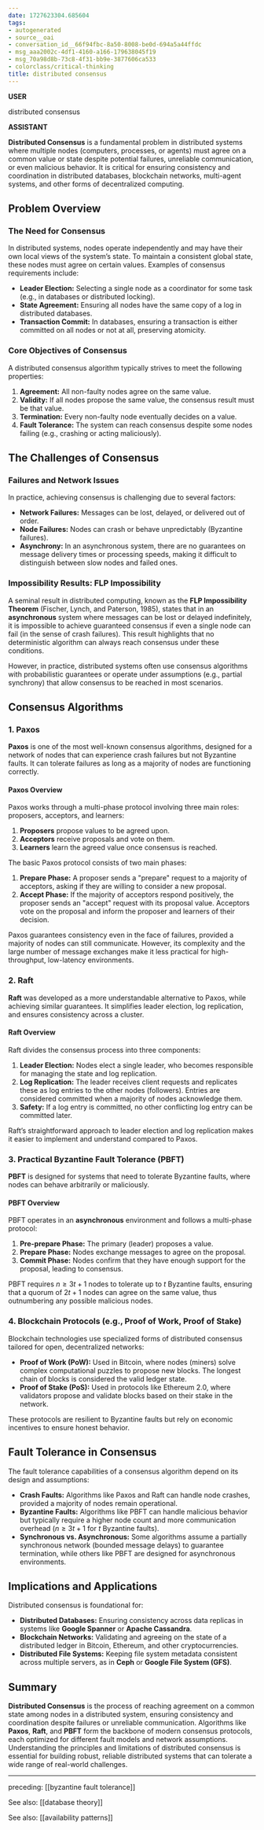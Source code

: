 ```yaml
---
date: 1727623304.685604
tags:
- autogenerated
- source__oai
- conversation_id__66f94fbc-8a50-8008-be0d-694a5a44ffdc
- msg_aaa2002c-4df1-4160-a166-179638045f19
- msg_70a98d8b-73c8-4f31-bb9e-3877606ca533
- colorclass/critical-thinking
title: distributed consensus
---
```


**USER**

distributed consensus


**ASSISTANT**

**Distributed Consensus** is a fundamental problem in distributed systems where multiple nodes (computers, processes, or agents) must agree on a common value or state despite potential failures, unreliable communication, or even malicious behavior. It is critical for ensuring consistency and coordination in distributed databases, blockchain networks, multi-agent systems, and other forms of decentralized computing.

## Problem Overview

### The Need for Consensus

In distributed systems, nodes operate independently and may have their own local views of the system’s state. To maintain a consistent global state, these nodes must agree on certain values. Examples of consensus requirements include:
- **Leader Election:** Selecting a single node as a coordinator for some task (e.g., in databases or distributed locking).
- **State Agreement:** Ensuring all nodes have the same copy of a log in distributed databases.
- **Transaction Commit:** In databases, ensuring a transaction is either committed on all nodes or not at all, preserving atomicity.

### Core Objectives of Consensus

A distributed consensus algorithm typically strives to meet the following properties:
1. **Agreement:** All non-faulty nodes agree on the same value.
2. **Validity:** If all nodes propose the same value, the consensus result must be that value.
3. **Termination:** Every non-faulty node eventually decides on a value.
4. **Fault Tolerance:** The system can reach consensus despite some nodes failing (e.g., crashing or acting maliciously).

## The Challenges of Consensus

### Failures and Network Issues

In practice, achieving consensus is challenging due to several factors:
- **Network Failures:** Messages can be lost, delayed, or delivered out of order.
- **Node Failures:** Nodes can crash or behave unpredictably (Byzantine failures).
- **Asynchrony:** In an asynchronous system, there are no guarantees on message delivery times or processing speeds, making it difficult to distinguish between slow nodes and failed ones.

### Impossibility Results: FLP Impossibility

A seminal result in distributed computing, known as the **FLP Impossibility Theorem** (Fischer, Lynch, and Paterson, 1985), states that in an **asynchronous** system where messages can be lost or delayed indefinitely, it is impossible to achieve guaranteed consensus if even a single node can fail (in the sense of crash failures). This result highlights that no deterministic algorithm can always reach consensus under these conditions.

However, in practice, distributed systems often use consensus algorithms with probabilistic guarantees or operate under assumptions (e.g., partial synchrony) that allow consensus to be reached in most scenarios.

## Consensus Algorithms

### 1. **Paxos**

**Paxos** is one of the most well-known consensus algorithms, designed for a network of nodes that can experience crash failures but not Byzantine faults. It can tolerate failures as long as a majority of nodes are functioning correctly.

#### Paxos Overview

Paxos works through a multi-phase protocol involving three main roles: proposers, acceptors, and learners:
1. **Proposers** propose values to be agreed upon.
2. **Acceptors** receive proposals and vote on them.
3. **Learners** learn the agreed value once consensus is reached.

The basic Paxos protocol consists of two main phases:
1. **Prepare Phase:** A proposer sends a "prepare" request to a majority of acceptors, asking if they are willing to consider a new proposal.
2. **Accept Phase:** If the majority of acceptors respond positively, the proposer sends an "accept" request with its proposal value. Acceptors vote on the proposal and inform the proposer and learners of their decision.

Paxos guarantees consistency even in the face of failures, provided a majority of nodes can still communicate. However, its complexity and the large number of message exchanges make it less practical for high-throughput, low-latency environments.

### 2. **Raft**

**Raft** was developed as a more understandable alternative to Paxos, while achieving similar guarantees. It simplifies leader election, log replication, and ensures consistency across a cluster.

#### Raft Overview

Raft divides the consensus process into three components:
1. **Leader Election:** Nodes elect a single leader, who becomes responsible for managing the state and log replication.
2. **Log Replication:** The leader receives client requests and replicates these as log entries to the other nodes (followers). Entries are considered committed when a majority of nodes acknowledge them.
3. **Safety:** If a log entry is committed, no other conflicting log entry can be committed later.

Raft’s straightforward approach to leader election and log replication makes it easier to implement and understand compared to Paxos.

### 3. **Practical Byzantine Fault Tolerance (PBFT)**

**PBFT** is designed for systems that need to tolerate Byzantine faults, where nodes can behave arbitrarily or maliciously.

#### PBFT Overview

PBFT operates in an **asynchronous** environment and follows a multi-phase protocol:
1. **Pre-prepare Phase:** The primary (leader) proposes a value.
2. **Prepare Phase:** Nodes exchange messages to agree on the proposal.
3. **Commit Phase:** Nodes confirm that they have enough support for the proposal, leading to consensus.

PBFT requires $n \geq 3t + 1$ nodes to tolerate up to $t$ Byzantine faults, ensuring that a quorum of $2t + 1$ nodes can agree on the same value, thus outnumbering any possible malicious nodes.

### 4. **Blockchain Protocols (e.g., Proof of Work, Proof of Stake)**

Blockchain technologies use specialized forms of distributed consensus tailored for open, decentralized networks:
- **Proof of Work (PoW):** Used in Bitcoin, where nodes (miners) solve complex computational puzzles to propose new blocks. The longest chain of blocks is considered the valid ledger state.
- **Proof of Stake (PoS):** Used in protocols like Ethereum 2.0, where validators propose and validate blocks based on their stake in the network.

These protocols are resilient to Byzantine faults but rely on economic incentives to ensure honest behavior.

## Fault Tolerance in Consensus

The fault tolerance capabilities of a consensus algorithm depend on its design and assumptions:
- **Crash Faults:** Algorithms like Paxos and Raft can handle node crashes, provided a majority of nodes remain operational.
- **Byzantine Faults:** Algorithms like PBFT can handle malicious behavior but typically require a higher node count and more communication overhead ($n \geq 3t + 1$ for $t$ Byzantine faults).
- **Synchronous vs. Asynchronous:** Some algorithms assume a partially synchronous network (bounded message delays) to guarantee termination, while others like PBFT are designed for asynchronous environments.

## Implications and Applications

Distributed consensus is foundational for:
- **Distributed Databases:** Ensuring consistency across data replicas in systems like **Google Spanner** or **Apache Cassandra**.
- **Blockchain Networks:** Validating and agreeing on the state of a distributed ledger in Bitcoin, Ethereum, and other cryptocurrencies.
- **Distributed File Systems:** Keeping file system metadata consistent across multiple servers, as in **Ceph** or **Google File System (GFS)**.

## Summary

**Distributed Consensus** is the process of reaching agreement on a common state among nodes in a distributed system, ensuring consistency and coordination despite failures or unreliable communication. Algorithms like **Paxos**, **Raft**, and **PBFT** form the backbone of modern consensus protocols, each optimized for different fault models and network assumptions. Understanding the principles and limitations of distributed consensus is essential for building robust, reliable distributed systems that can tolerate a wide range of real-world challenges.


---

preceding: [[byzantine fault tolerance]]

See also: [[database theory]]


See also: [[availability patterns]]